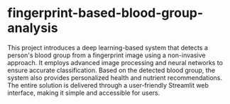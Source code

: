 # fingerprint-based-blood-group-analysis
This project introduces a deep learning-based system that detects a person's blood group from a fingerprint image using a non-invasive approach. It employs advanced image processing and neural networks to ensure accurate classification. Based on the detected blood group, the system also provides personalized health and nutrient recommendations. The entire solution is delivered through a user-friendly Streamlit web interface, making it simple and accessible for users.
